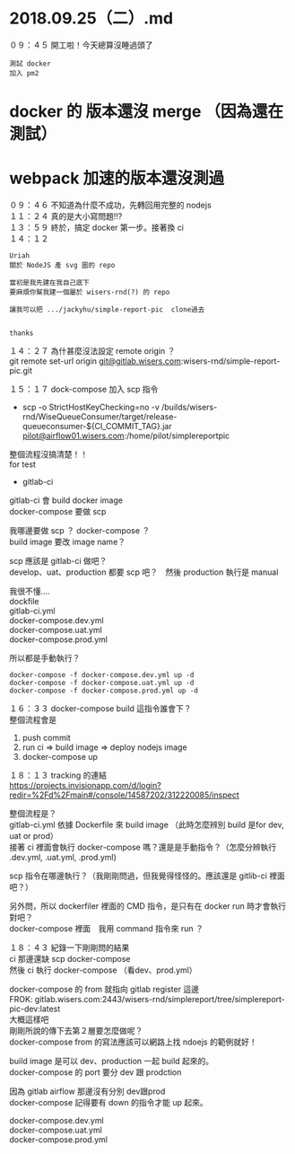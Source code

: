 # 2018.09.25（二）.md

０９：４５ 開工啦！今天總算沒睡過頭了  
```
測試 docker
加入 pm2
```
# docker 的 版本還沒 merge （因為還在測試）  
# webpack 加速的版本還沒測過  

０９：４６ 不知道為什麼不成功，先轉回用完整的 nodejs  
１１：２４ 真的是大小寫問題!!?  
１３：５９ 終於，搞定 docker 第一步。接著換 ci  
１４：１２
```
Uriah 
關於 NodeJS 產 svg 圖的 repo 

當初是我先建在我自己底下
要麻煩你幫我建一個屬於 wisers-rnd(?) 的 repo

讓我可以把 .../jackyhu/simple-report-pic  clone過去


thanks
```

１４：２７ 為什甚麼沒法設定 remote origin ？   
git remote set-url origin git@gitlab.wisers.com:wisers-rnd/simple-report-pic.git  

１５：１７ dock-compose 加入 scp 指令  
- scp -o StrictHostKeyChecking=no -v /builds/wisers-rnd/WiseQueueConsumer/target/release-queueconsumer-${CI_COMMIT_TAG}.jar pilot@airflow01.wisers.com:/home/pilot/simplereportpic  

整個流程沒搞清楚！！  
for test  
 - gitlab-ci

 gitlab-ci 會 build docker image  
 docker-compose 要做 scp  

 我哪邊要做 scp ？ docker-compose ？  
 build image 要改 image name？  

 scp 應該是 gitlab-ci 做吧？  
 develop、uat、production 都要 scp 吧？　然後 production 執行是 manual   

我很不懂....  
dockfile  
gitlab-ci.yml  
docker-compose.dev.yml  
docker-compose.uat.yml  
docker-compose.prod.yml  

所以都是手動執行？
```
docker-compose -f docker-compose.dev.yml up -d
docker-compose -f docker-compose.uat.yml up -d
docker-compose -f docker-compose.prod.yml up -d
```

１６：３３ docker-compose build 這指令誰會下？  
整個流程會是  
1. push commit  
2. run ci => build image => deploy nodejs image  
3. docker-compose up  

１８：１３ tracking 的連結  
https://projects.invisionapp.com/d/login?redir=%2Fd%2Fmain#/console/14587202/312220085/inspect

整個流程是？  
gitlab-ci.yml 依據 Dockerfile 來 build image （此時怎麼辨別 build 是for dev, uat or prod）  
接著 ci 裡面會執行 docker-compose 嗎？還是是手動指令？（怎麼分辨執行 .dev.yml, .uat.yml, .prod.yml)  

scp 指令在哪邊執行？（我剛剛問過，但我覺得怪怪的。應該還是 gitlib-ci 裡面吧？）  

另外問，所以 dockerfiler 裡面的 CMD 指令，是只有在 docker run 時才會執行對吧？  
docker-compose 裡面　我用 command 指令來 run ？  


１８：４３ 紀錄一下剛剛問的結果  
ci 那邊還缺 scp docker-compose  
然後 ci 執行 docker-compose （看dev、prod.yml）  

docker-compose 的 from 就指向 gitlab register 這邊  
FROK: gitlab.wisers.com:2443/wisers-rnd/simplereport/tree/simplereport-pic-dev:latest  
大概這樣吧  
剛剛所說的傳下去第２層要怎麼做呢？  
docker-compose from 的寫法應該可以網路上找 ndoejs 的範例就好！  

build image 是可以 dev、production 一起 build 起來的。  
docker-compose 的 port 要分 dev 跟 prodction  

因為 gitlab airflow 那邊沒有分別 dev跟prod  
docker-compose 記得要有 down 的指令才能 up 起來。  

docker-compose.dev.yml  
docker-compose.uat.yml  
docker-compose.prod.yml  
